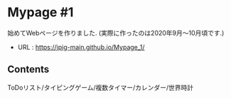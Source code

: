 # Mypage #1
始めてWebページを作りました. (実際に作ったのは2020年9月～10月頃です.)
* URL : https://jpig-main.github.io/Mypage_1/

## Contents
ToDoリスト/タイピングゲーム/複数タイマー/カレンダー/世界時計
